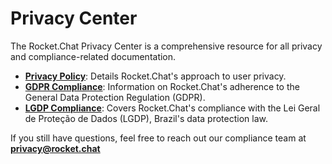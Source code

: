 # Privacy Center

The Rocket.Chat Privacy Center is a comprehensive resource for all privacy and compliance-related documentation.

* [**Privacy Policy**](../privacy-and-security-policies/rocket.chat-privacy-policy/): Details Rocket.Chat's approach to user privacy.
* [**GDPR Compliance**](gdpr/): Information on Rocket.Chat's adherence to the General Data Protection Regulation (GDPR).
* [**LGDP Compliance**](../../customer-center/privacy-center/lgdp/): Covers Rocket.Chat's compliance with the Lei Geral de Proteção de Dados (LGDP), Brazil's data protection law.

If you still have questions, feel free to reach out our compliance team at **privacy@rocket.chat**&#x20;
